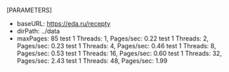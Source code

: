 [PARAMETERS] 
- baseURL: https://eda.ru/recepty 
- dirPath: ../data 
- maxPages: 85
test  1
Threads: 1, Pages/sec: 0.22
test  1
Threads: 2, Pages/sec: 0.23
test  1
Threads: 4, Pages/sec: 0.46
test  1
Threads: 8, Pages/sec: 0.53
test  1
Threads: 16, Pages/sec: 0.60
test  1
Threads: 32, Pages/sec: 2.43
test  1
Threads: 48, Pages/sec: 1.99
